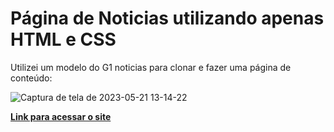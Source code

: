 <h1>Página de Noticias utilizando apenas HTML e CSS</h1>


<p>Utilizei um modelo do G1 noticias para clonar e fazer uma página de conteúdo: <p>
  

 
![Captura de tela de 2023-05-21 13-14-22](https://github.com/evertonsalesdev/Pagina-de-Noticias/assets/127686513/fcdc7c98-8804-47e1-be66-805a6a1f5609)
  
  
  <b><a href="https://evertonsalesdev.github.io/Pagina-de-Noticias/" target="_blank">Link para acessar o site</a></b>
